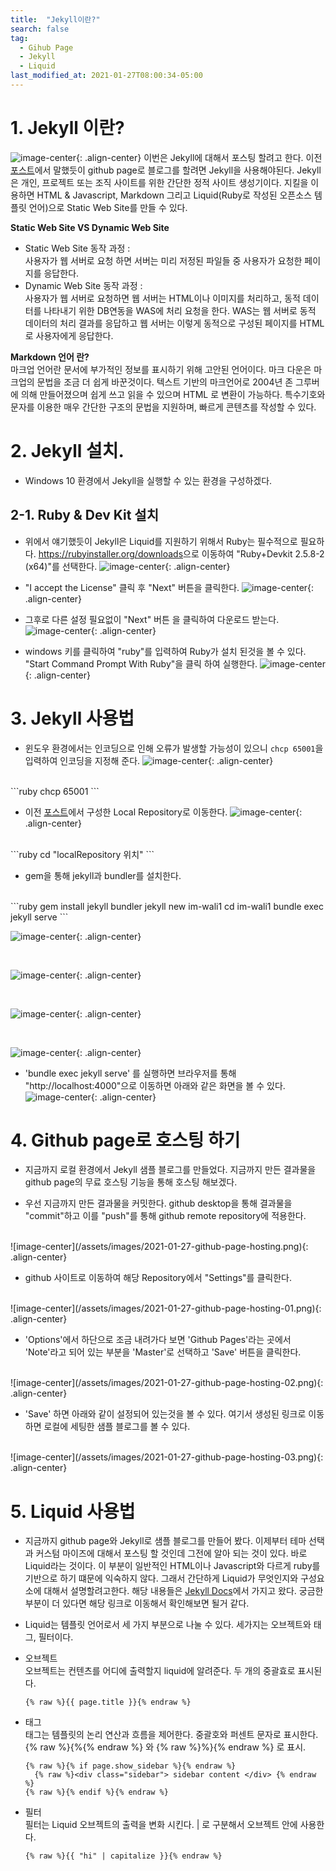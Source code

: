 ```yaml
---
title:  "Jekyll이란?"
search: false
tag:
  - Gihub Page
  - Jekyll
  - Liquid
last_modified_at: 2021-01-27T08:00:34-05:00
---
```



# 1. Jekyll 이란?
  ![image-center](/assets/images/2021-01-27-jekyll-logo.png){: .align-center}
  이번은 Jekyll에 대해서 포스팅 할려고 한다. 이전 <a href="/what-githubpage">포스트</a>에서 말했듯이 github page로 블로그를 할려면 Jekyll을 사용해야된다.
  Jekyll은 개인, 프로젝트 또는 조직 사이트를 위한 간단한 정적 사이트 생성기이다. 지킬을 이용하면 HTML & Javascript, Markdown 그리고 Liquid(Ruby로 작성된 오픈소스 템플릿 언어)으로 Static Web Site를 만들 수 있다.


**Static Web Site VS Dynamic Web Site**
  * Static Web Site 동작 과정 : <br/>
    사용자가 웹 서버로 요청 하면 서버는 미리 저정된 파일들 중 사용자가 요청한 페이지를 응답한다.
  * Dynamic Web Site 동작 과정 : <br/>
    사용자가 웹 서버로 요청하면 웹 서버는 HTML이나 이미지를 처리하고, 동적 데이터를 나타내기 위한 DB연동을 WAS에 처리 요청을 한다. WAS는 웹 서버로 동적 데이터의 처리 결과를 응답하고 웹 서버는 이렇게 동적으로 구성된 페이지를 HTML로 사용자에게 응답한다.



**Markdown 언어 란?** <br/>
  마크업 언어란 문서에 부가적인 정보를 표시하기 위해 고안된 언어이다. 마크 다운은 마크업의 문법을 조금 더 쉽게 바꾼것이다. 텍스트 기반의 마크언어로 2004년 존 그루버에 의해 만들어졌으며 쉽게 쓰고 읽을 수 있으며 HTML 로 변환이 가능하다. 특수기호와 문자를 이용한 매우 간단한 구조의 문법을 지원하며, 빠르게  콘텐츠를 작성할 수 있다.

# 2. Jekyll 설치.
* Windows 10 환경에서 Jekyll을 실행할 수 있는 환경을 구성하겠다.

## 2-1. Ruby & Dev Kit 설치
* 위에서 얘기했듯이 Jekyll은 Liquid를 지원하기 위해서 Ruby는 필수적으로 필요하다. <a href="https://rubyinstaller.org/downloads">https://rubyinstaller.org/downloads</a>으로 이동하여 "Ruby+Devkit 2.5.8-2 (x64)"를 선택한다.
![image-center](/assets/images/2021-01-27-ruby-devkit-install.png){: .align-center}

* "I accept the License" 클릭 후 "Next" 버튼을 클릭한다.
![image-center](/assets/images/2021-01-27-ruby-devkit-install-01.png){: .align-center}

* 그후로 다른 설정 필요없이 "Next" 버튼 을 클릭하여 다운로드 받는다.
![image-center](/assets/images/2021-01-27-ruby-devkit-install-02.png){: .align-center}

* windows 키를 클릭하여 "ruby"를 입력하여 Ruby가 설치 된것을 볼 수 있다. "Start Command Prompt With Ruby"을 클릭 하여 실행한다.
![image-center](/assets/images/2021-01-27-ruby-devkit-install-03.png){: .align-center}


# 3. Jekyll 사용법
* 윈도우 환경에서는 인코딩으로 인해 오류가 발생할 가능성이 있으니 `chcp 65001`을 입력하여 인코딩을 지정해 준다.
![image-center](/assets/images/2021-01-27-start-command-prompt-with-ruby-01.png){: .align-center}
<br/>
```ruby
chcp 65001
```

* 이전 <a href="/what-githubpage">포스트</a>에서 구성한 Local Repository로 이동한다.
![image-center](/assets/images/2021-01-27-start-command-prompt-with-ruby-02.png){: .align-center}
<br/>
```ruby
cd "localRepository 위치"
```

* gem을 통해 jekyll과 bundler를 설치한다.
<br/>
```ruby
gem install jekyll bundler
jekyll new im-wali1
cd im-wali1
bundle exec jekyll serve
```
<br/>

![image-center](/assets/images/2021-01-27-start-command-prompt-with-ruby-03.png){: .align-center}

<br/>

![image-center](/assets/images/2021-01-27-start-command-prompt-with-ruby-04.png){: .align-center}

<br/>

![image-center](/assets/images/2021-01-27-start-command-prompt-with-ruby-05.png){: .align-center}

<br/>

![image-center](/assets/images/2021-01-27-start-command-prompt-with-ruby-06.png){: .align-center}



* 'bundle exec jekyll serve' 를 실행하면 브라우저를 통해 "http://localhost:4000"으로 이동하면 아래와 같은 화면을 볼 수 있다.
![image-center](/assets/images/2021-01-27-start-command-prompt-with-ruby-07.png){: .align-center}


# 4. Github page로 호스팅 하기
* 지금까지 로컬 환경에서 Jekyll 샘플 블로그를 만들었다. 지금까지 만든 결과물을 github page의 무료 호스팅 기능을 통해 호스팅 해보겠다.

* 우선 지금까지 만든 결과물을 커밋한다. github desktop을 통해 결과물을 "commit"하고 이를 "push"를 통해 github remote repository에 적용한다.
<br/>
![image-center](/assets/images/2021-01-27-github-page-hosting.png){: .align-center}

* github 사이트로 이동하여 해당 Repository에서 "Settings"를 클릭한다.
<br/>
![image-center](/assets/images/2021-01-27-github-page-hosting-01.png){: .align-center}

* 'Options'에서 하단으로 조금 내려가다 보면 'Github Pages'라는 곳에서 'Note'라고 되어 있는 부분을 'Master'로 선택하고 'Save' 버튼을 클릭한다.
<br/>
![image-center](/assets/images/2021-01-27-github-page-hosting-02.png){: .align-center}


* 'Save' 하면 아래와 같이 설정되어 있는것을 볼 수 있다. 여기서 생성된 링크로 이동하면 로컬에 세팅한 샘플 블로그를 볼 수 있다.
<br/>
![image-center](/assets/images/2021-01-27-github-page-hosting-03.png){: .align-center}

# 5. Liquid 사용법
- 지금까지 github page와 Jekyll로 샘플 블로그를 만들어 봤다. 이제부터 테마 선택과 커스텀 마이즈에 대해서 포스팅 할 것인데 그전에 알아 되는 것이 있다.
바로 Liquid라는 것이다. 이 부분이 일반적인 HTML이나 Javascript와 다르게 ruby를 기반으로 하기 떄문에 익숙하지 않다. 그래서 간단하게 Liquid가 무엇인지와 구성요소에 대해서 설명할려고한다.
해당 내용들은 <a href="https://jekyllrb-ko.github.io/docs/">Jekyll Docs</a>에서 가지고 왔다. 궁금한 부분이 더 있다면 해당 링크로 이동해서 확인해보면 될거 같다.

* Liquid는 템플릿 언어로서 세 가지 부분으로 나눌 수 있다. 세가지는 오브젝트와 태그, 필터이다.
* 오브젝트<br/>
  오브젝트는 컨텐츠를 어디에 출력할지 liquid에 알려준다. 두 개의 중괄효로 표시된다.
  ```liquid
  {% raw %}{{ page.title }}{% endraw %}
  ```


* 태그 <br/>
  태그는 템플릿의 논리 연산과 흐름을 제어한다. 중괄호와 퍼센트 문자로 표시한다. {% raw %}{%{% endraw %}  와 {% raw %}%}{% endraw %} 로 표시.

  ```liquid
  {% raw %}{% if page.show_sidebar %}{% endraw %}
    {% raw %}<div class="sidebar"> sidebar content </div> {% endraw %}
  {% raw %}{% endif %}{% endraw %}
  ```


* 필터<br/>
  필터는 Liquid 오브젝트의 출력을 변화 시킨다. | 로 구분해서 오브젝트 안에 사용한다.
  ```liquid
  {% raw %}{{ "hi" | capitalize }}{% endraw %}
  ```
